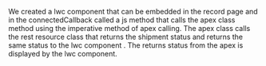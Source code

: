 We created a lwc component that can be embedded in the record page and in the connectedCallback called a js method that calls the apex class method using the imperative method of apex calling.
The apex class calls the rest resource class that returns the shipment status and returns the same status to the lwc component .
The returns status from the apex is displayed by the lwc component.

